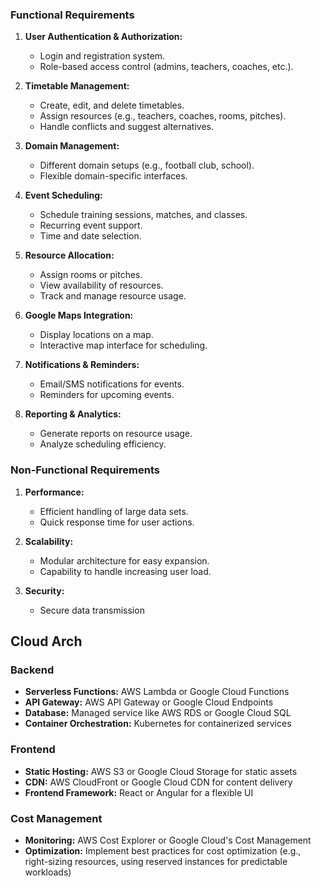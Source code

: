 ### Functional Requirements
1. **User Authentication & Authorization:**
   - Login and registration system.
   - Role-based access control (admins, teachers, coaches, etc.).

2. **Timetable Management:**
   - Create, edit, and delete timetables.
   - Assign resources (e.g., teachers, coaches, rooms, pitches).
   - Handle conflicts and suggest alternatives.

3. **Domain Management:**
   - Different domain setups (e.g., football club, school).
   - Flexible domain-specific interfaces.

4. **Event Scheduling:**
   - Schedule training sessions, matches, and classes.
   - Recurring event support.
   - Time and date selection.

5. **Resource Allocation:**
   - Assign rooms or pitches.
   - View availability of resources.
   - Track and manage resource usage.

6. **Google Maps Integration:**
   - Display locations on a map.
   - Interactive map interface for scheduling.

7. **Notifications & Reminders:**
   - Email/SMS notifications for events.
   - Reminders for upcoming events.

8. **Reporting & Analytics:**
   - Generate reports on resource usage.
   - Analyze scheduling efficiency.

### Non-Functional Requirements
1. **Performance:**
   - Efficient handling of large data sets.
   - Quick response time for user actions.

2. **Scalability:**
   - Modular architecture for easy expansion.
   - Capability to handle increasing user load.

3. **Security:**
   - Secure data transmission

## Cloud Arch
### Backend
- **Serverless Functions:** AWS Lambda or Google Cloud Functions
- **API Gateway:** AWS API Gateway or Google Cloud Endpoints
- **Database:** Managed service like AWS RDS or Google Cloud SQL
- **Container Orchestration:** Kubernetes for containerized services

### Frontend
- **Static Hosting:** AWS S3 or Google Cloud Storage for static assets
- **CDN:** AWS CloudFront or Google Cloud CDN for content delivery
- **Frontend Framework:** React or Angular for a flexible UI

### Cost Management
- **Monitoring:** AWS Cost Explorer or Google Cloud's Cost Management
- **Optimization:** Implement best practices for cost optimization (e.g., right-sizing resources, using reserved instances for predictable workloads)
